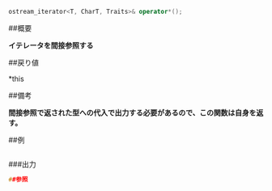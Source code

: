 ```cpp
ostream_iterator<T, CharT, Traits>& operator*();
```

##概要

<b>イテレータを間接参照する</b>


##戻り値

*this


##備考

<b>間接参照で返された型への代入で出力する必要があるので、この関数は自身を返す。</b>



##例

```cpp
```

###出力

```cpp
##参照
```
